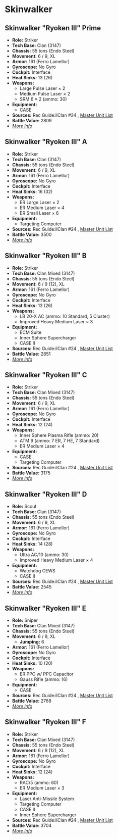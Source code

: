 # Skinwalker 

## Skinwalker "Ryoken III" Prime 

- **Role:** Striker 
- **Tech Base:** Clan (3147) 
- **Chassis:** 55 tons (Endo Steel) 
- **Movement:** 6 / 9, XL 
- **Armor:** 161 (Ferro Lamellor) 
- **Gyroscope:** No Gyro 
- **Cockpit:** Interface 
- **Heat Sinks:** 13 (26) 
- **Weapons:** 
  - Large Pulse Laser × 2 
  - Medium Pulse Laser × 2 
  - SRM 6 × 2 (ammo: 30) 
- **Equipment:** 
  - CASE 
- **Sources:** Rec Guide:ilClan #24 , [Master Unit List](http://masterunitlist.info/Unit/Details/8448) 
- **Battle Value:** 2809 
- [*More Info*](skinwalker/skinwalker_prime.md) 

## Skinwalker "Ryoken III" A 

- **Role:** Striker 
- **Tech Base:** Clan (3147) 
- **Chassis:** 55 tons (Endo Steel) 
- **Movement:** 6 / 9, XL 
- **Armor:** 161 (Ferro Lamellor) 
- **Gyroscope:** No Gyro 
- **Cockpit:** Interface 
- **Heat Sinks:** 16 (32) 
- **Weapons:** 
  - ER Large Laser × 2 
  - ER Medium Laser × 4 
  - ER Small Laser × 6 
- **Equipment:** 
  - Targeting Computer 
- **Sources:** Rec Guide:ilClan #24 , [Master Unit List](http://masterunitlist.info/Unit/Details/8449) 
- **Battle Value:** 3500 
- [*More Info*](skinwalker/skinwalker_a.md) 

## Skinwalker "Ryoken III" B 

- **Role:** Striker 
- **Tech Base:** Clan Mixed (3147) 
- **Chassis:** 55 tons (Endo Steel) 
- **Movement:** 6 / 9 (12), XL 
- **Armor:** 161 (Ferro Lamellor) 
- **Gyroscope:** No Gyro 
- **Cockpit:** Interface 
- **Heat Sinks:** 13 (26) 
- **Weapons:** 
  - LB 20-X AC (ammo: 10 Standard, 5 Cluster) 
  - Improved Heavy Medium Laser × 3 
- **Equipment:** 
  - ECM Suite 
  - Inner Sphere Supercharger 
  - CASE II 
- **Sources:** Rec Guide:ilClan #24 , [Master Unit List](http://masterunitlist.info/Unit/Details/8450) 
- **Battle Value:** 2851 
- [*More Info*](skinwalker/skinwalker_b.md) 

## Skinwalker "Ryoken III" C 

- **Role:** Striker 
- **Tech Base:** Clan Mixed (3147) 
- **Chassis:** 55 tons (Endo Steel) 
- **Movement:** 6 / 9, XL 
- **Armor:** 161 (Ferro Lamellor) 
- **Gyroscope:** No Gyro 
- **Cockpit:** Interface 
- **Heat Sinks:** 12 (24) 
- **Weapons:** 
  - Inner Sphere Plasma Rifle (ammo: 20) 
  - ATM 9 (ammo: 7 ER, 7 HE, 7 Standard) 
  - ER Medium Laser × 4 
- **Equipment:** 
  - CASE 
  - Targeting Computer 
- **Sources:** Rec Guide:ilClan #24 , [Master Unit List](http://masterunitlist.info/Unit/Details/8451) 
- **Battle Value:** 3175 
- [*More Info*](skinwalker/skinwalker_c.md) 

## Skinwalker "Ryoken III" D 

- **Role:** Scout 
- **Tech Base:** Clan (3147) 
- **Chassis:** 55 tons (Endo Steel) 
- **Movement:** 6 / 9, XL 
- **Armor:** 161 (Ferro Lamellor) 
- **Gyroscope:** No Gyro 
- **Cockpit:** Interface 
- **Heat Sinks:** 14 (28) 
- **Weapons:** 
  - Ultra AC/10 (ammo: 30) 
  - Improved Heavy Medium Laser × 4 
- **Equipment:** 
  - Watchdog CEWS 
  - CASE II 
- **Sources:** Rec Guide:ilClan #24 , [Master Unit List](http://masterunitlist.info/Unit/Details/8452) 
- **Battle Value:** 2545 
- [*More Info*](skinwalker/skinwalker_d.md) 

## Skinwalker "Ryoken III" E 

- **Role:** Sniper 
- **Tech Base:** Clan Mixed (3147) 
- **Chassis:** 55 tons (Endo Steel) 
- **Movement:** 6 / 9, XL 
  - **Jumping:** 6 
- **Armor:** 161 (Ferro Lamellor) 
- **Gyroscope:** No Gyro 
- **Cockpit:** Interface 
- **Heat Sinks:** 10 (20) 
- **Weapons:** 
  - ER PPC w/ PPC Capacitor 
  - Gauss Rifle (ammo: 16) 
- **Equipment:** 
  - CASE 
- **Sources:** Rec Guide:ilClan #24 , [Master Unit List](http://masterunitlist.info/Unit/Details/8453) 
- **Battle Value:** 2768 
- [*More Info*](skinwalker/skinwalker_e.md) 

## Skinwalker "Ryoken III" F 

- **Role:** Striker 
- **Tech Base:** Clan Mixed (3147) 
- **Chassis:** 55 tons (Endo Steel) 
- **Movement:** 6 / 9 (12), XL 
- **Armor:** 161 (Ferro Lamellor) 
- **Gyroscope:** No Gyro 
- **Cockpit:** Interface 
- **Heat Sinks:** 12 (24) 
- **Weapons:** 
  - RAC/5 (ammo: 60) 
  - ER Medium Laser × 3 
- **Equipment:** 
  - Laser Anti-Missile System 
  - Targeting Computer 
  - CASE II 
  - Inner Sphere Supercharger 
- **Sources:** Rec Guide:ilClan #24 , [Master Unit List](http://masterunitlist.info/Unit/Details/8454) 
- **Battle Value:** 3704 
- [*More Info*](skinwalker/skinwalker_f.md) 


